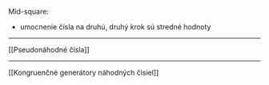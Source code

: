 Mid-square:
- umocnenie čísla na druhú, druhý krok sú stredné hodnoty
***
[[Pseudonáhodné čísla]]
***
[[Kongruenčné generátory náhodných čísiel]]